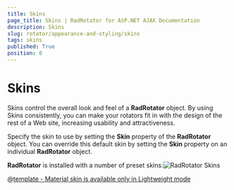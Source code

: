 ```yaml
---
title: Skins
page_title: Skins | RadRotator for ASP.NET AJAX Documentation
description: Skins
slug: rotator/appearance-and-styling/skins
tags: skins
published: True
position: 0
---
```


# Skins

Skins control the overall look and feel of a **RadRotator** object. By using Skins consistently, you can make your rotators fit in with the design of the rest of a Web site, increasing usability and attractiveness.

Specify the skin to use by setting the **Skin** property of the **RadRotator** object. You can override this default skin by setting the **Skin** property on an individual **RadRotator** object.

**RadRotator** is installed with a number of preset skins:![RadRotator Skins](images/rotator-skins.png) 


 @[template - Material skin is available only in Lightweight mode](/_templates/common/skins-notes.md#material-only-in-lightweight) 




